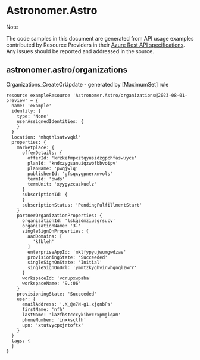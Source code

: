 # Astronomer.Astro
  
> [!NOTE]
> The code samples in this document are generated from API usage examples contributed by Resource Providers in their [Azure Rest API specifications](https://github.com/Azure/azure-rest-api-specs). Any issues should be reported and addressed in the source.


## astronomer.astro/organizations

Organizations_CreateOrUpdate - generated by [MaximumSet] rule
```bicep
resource exampleResource 'Astronomer.Astro/organizations@2023-08-01-preview' = {
  name: 'example'
  identity: {
    type: 'None'
    userAssignedIdentities: {
    }
  }
  location: 'mhqthlsatwvqkl'
  properties: {
    marketplace: {
      offerDetails: {
        offerId: 'krzkefmpxztqyusidzgpchfaswuyce'
        planId: 'kndxzygsanuiqzwbfbbvoipv'
        planName: 'pwqjwlq'
        publisherId: 'gfsqxygpnerxmvols'
        termId: 'pwds'
        termUnit: 'xyygyzcazkuelz'
      }
      subscriptionId: {
      }
      subscriptionStatus: 'PendingFulfillmentStart'
    }
    partnerOrganizationProperties: {
      organizationId: 'lskgzdmziusgrsucv'
      organizationName: '3-'
      singleSignOnProperties: {
        aadDomains: [
          'kfbleh'
        ]
        enterpriseAppId: 'mklfypyujwumgwdzae'
        provisioningState: 'Succeeded'
        singleSignOnState: 'Initial'
        singleSignOnUrl: 'ymmtzkyghvinvhgnqlzwrr'
      }
      workspaceId: 'vcrupxwpaba'
      workspaceName: '9.:06'
    }
    provisioningState: 'Succeeded'
    user: {
      emailAddress: '.K_@e7N-g1.xjqnbPs'
      firstName: 'nfh'
      lastName: 'lazfbstcccykibvcrxpmglqam'
      phoneNumber: 'inxkscllh'
      upn: 'xtutvycpxjrtoftx'
    }
  }
  tags: {
  }
}
```
